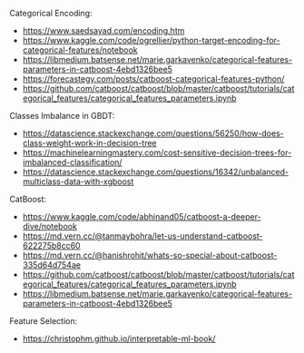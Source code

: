 Categorical Encoding:
- https://www.saedsayad.com/encoding.htm
- https://www.kaggle.com/code/ogrellier/python-target-encoding-for-categorical-features/notebook
- https://libmedium.batsense.net/marie.garkavenko/categorical-features-parameters-in-catboost-4ebd1326bee5
- https://forecastegy.com/posts/catboost-categorical-features-python/
- https://github.com/catboost/catboost/blob/master/catboost/tutorials/categorical_features/categorical_features_parameters.ipynb


Classes Imbalance in GBDT:
- https://datascience.stackexchange.com/questions/56250/how-does-class-weight-work-in-decision-tree
- https://machinelearningmastery.com/cost-sensitive-decision-trees-for-imbalanced-classification/
- https://datascience.stackexchange.com/questions/16342/unbalanced-multiclass-data-with-xgboost


CatBoost:
- https://www.kaggle.com/code/abhinand05/catboost-a-deeper-dive/notebook
- https://md.vern.cc/@tanmaybohra/let-us-understand-catboost-622275b8cc60
- https://md.vern.cc/@hanishrohit/whats-so-special-about-catboost-335d64d754ae
- https://github.com/catboost/catboost/blob/master/catboost/tutorials/categorical_features/categorical_features_parameters.ipynb
- https://libmedium.batsense.net/marie.garkavenko/categorical-features-parameters-in-catboost-4ebd1326bee5


Feature Selection:
- https://christophm.github.io/interpretable-ml-book/

